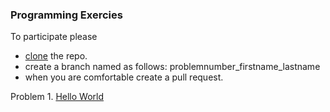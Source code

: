 ### Programming Exercies

To participate please 
* [clone](https://desktop.github.com/) the repo.
* create a branch named as follows: problemnumber_firstname_lastname
* when you are comfortable create a pull request.

Problem 1. [Hello World]()
